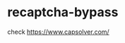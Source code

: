 # recaptcha-bypass
check https://www.capsolver.com/ 



















                                                                                                                                                                                 